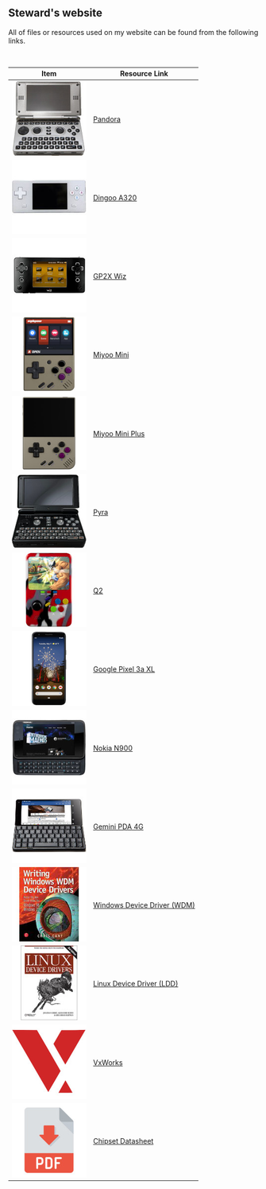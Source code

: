 ## Steward's website
All of files or resources used on my website can be found from the following links.  

&nbsp;

| **Item**                            | **Resource Link**                                                                     |
| ----------------------------------- | ------------------------------------------------------------------------------------- |
| ![](img/photos/pandora.jpg)         | [Pandora](https://github.com/steward-fu/website/releases/tag/pandora)                 |
| ![](img/photos/a320.jpg)            | [Dingoo A320](https://github.com/steward-fu/website/releases/tag/a320)                |
| ![](img/photos/wiz.jpg)             | [GP2X Wiz](https://github.com/steward-fu/website/releases/tag/wiz)                    |
| ![](img/photos/miyoo-mini.jpg)      | [Miyoo Mini](https://github.com/steward-fu/website/releases/tag/miyoo-mini)           |
| ![](img/photos/miyoo-mini-plus.jpg) | [Miyoo Mini Plus](https://github.com/steward-fu/website/releases/tag/miyoo-mini-plus) |
| ![](img/photos/pyra.jpg)            | [Pyra](https://github.com/steward-fu/website/releases/tag/pyra)                       |
| ![](img/photos/q2.jpg)              | [Q2](https://github.com/steward-fu/website/releases/tag/q2)                           |
| ![](img/photos/pixel3axl.jpg)       | [Google Pixel 3a XL](https://github.com/steward-fu/website/releases/tag/pixel-3a-xl)  |
| ![](img/photos/n900.jpg)            | [Nokia N900](https://github.com/steward-fu/website/releases/tag/n900)                 |
| ![](img/photos/gemini-pda.jpg)      | [Gemini PDA 4G](https://github.com/steward-fu/website/releases/tag/gemini-pda)        |
| ![](img/photos/wdm.jpg)             | [Windows Device Driver (WDM)](https://github.com/steward-fu/website/releases/tag/wdm) |
| ![](img/photos/ldd.jpg)             | [Linux Device Driver (LDD)](https://github.com/steward-fu/website/releases/tag/ldd)   |
| ![](img/photos/vxworks.jpg)         | [VxWorks](https://github.com/steward-fu/website/releases/tag/vxworks)                 |
| ![](img/photos/pdf.jpg)             | [Chipset Datasheet](https://github.com/steward-fu/website/releases/tag/datasheet)     |
